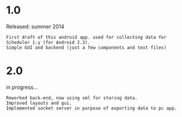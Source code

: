 # 1.0 
Released: summer 2014  
    
    First draft of this android app. used for collecting data for Scheduler 1.y (for Android 2.3).
    Simple GUI and backend (just a few components and text files)
    
# 2.0
in progress...

    Reworked back-end, now using xml for storing data. 
    Improved layouts and gui.
    Implemented socket server in purpose of exporting data to pc app.
    

